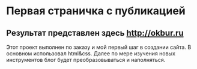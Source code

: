 <h1>Первая страничка с публикацией</h1>

Результат представлен здесь <http://okbur.ru>
---
Этот проект выполнен по заказу и мой первый шаг в создании сайта. В основном использовал html&css.
Далее по мере изучения новых инструментов блог будет преобразовываться и наполняться.

